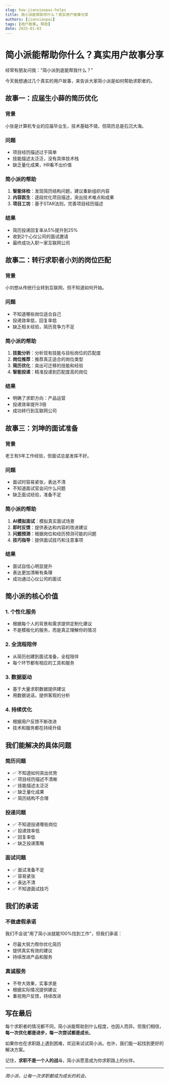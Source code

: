 ```yaml
---
slug: how-jianxiaopai-helps
title: 简小派能帮助你什么？真实用户故事分享
authors: [jianxiaopai]
tags: [用户故事, 帮助]
date: 2025-01-03
---
```


# 简小派能帮助你什么？真实用户故事分享

经常有朋友问我："简小派到底能帮我什么？"

今天我想通过几个真实的用户故事，来告诉大家简小派是如何帮助求职者的。

## 故事一：应届生小薛的简历优化

### 背景
小张是计算机专业的应届毕业生，技术基础不错，但简历总是石沉大海。

### 问题
- 项目经历描述过于简单
- 技能描述太泛泛，没有具体技术栈
- 缺乏量化成果，HR看不出价值

### 简小派的帮助
1. **智能体检**：发现简历结构问题，建议重新组织内容
2. **内容医生**：逐段优化项目描述，突出技术难点和成果
3. **项目工坊**：基于STAR法则，完善项目经历描述

### 结果
- 简历投递回复率从5%提升到25%
- 收到2个心仪公司的面试邀请
- 最终成功入职一家互联网公司

## 故事二：转行求职者小刘的岗位匹配

### 背景
小刘想从传统行业转到互联网，但不知道如何开始。

### 问题
- 不知道哪些岗位适合自己
- 投递效率低，回复率低
- 缺乏相关经验，简历竞争力不足

### 简小派的帮助
1. **技能分析**：分析现有技能与目标岗位的匹配度
2. **岗位推荐**：推荐真正适合的岗位类型
3. **简历优化**：突出可迁移的技能和经验
4. **智能投递**：精准投递到匹配度高的岗位

### 结果
- 明确了求职方向：产品运营
- 投递效率提升3倍
- 成功转行到互联网公司

## 故事三：刘坤的面试准备

### 背景
老王有5年工作经验，但面试总是发挥不好。

### 问题
- 面试时容易紧张，表达不清
- 不知道面试官会问什么问题
- 缺乏面试经验，准备不足

### 简小派的帮助
1. **AI模拟面试**：模拟真实面试场景
2. **即时反馈**：提供表达和内容的改进建议
3. **问题预测**：根据岗位和经历预测可能的问题
4. **技巧指导**：提供面试技巧和注意事项

### 结果
- 面试自信心明显提升
- 表达更加清晰有条理
- 成功通过心仪公司的面试

## 简小派的核心价值

### 1. 个性化服务
- 根据每个人的背景和需求提供定制化建议
- 不是模板化的服务，而是真正理解你的情况

### 2. 全流程陪伴
- 从简历创建到面试准备，全程陪伴
- 每个环节都有相应的工具和服务

### 3. 数据驱动
- 基于大量求职数据提供建议
- 用数据说话，提供客观的分析

### 4. 持续优化
- 根据用户反馈不断改进
- 技术和服务都在持续升级

## 我们能解决的具体问题

### 简历问题
- ✅ 不知道如何突出优势
- ✅ 项目经历描述不清晰
- ✅ 技能描述太泛泛
- ✅ 缺乏量化成果
- ✅ 简历结构不合理

### 投递问题
- ✅ 不知道投递哪些岗位
- ✅ 投递效率低
- ✅ 回复率低
- ✅ 缺乏投递策略

### 面试问题
- ✅ 面试准备不足
- ✅ 容易紧张
- ✅ 表达不清
- ✅ 不知道面试技巧

## 我们的承诺

### 不做虚假承诺
我们不会说"用了简小派就能100%找到工作"，但我们承诺：
- 尽最大努力帮你优化简历
- 提供真实有效的建议
- 持续改进产品和服务

### 真诚服务
- 不夸大效果，实事求是
- 根据实际情况提供建议
- 重视用户反馈，持续改进

## 写在最后

每个求职者的情况都不同，简小派能帮助到什么程度，也因人而异。但我们相信，**每一次优化都是进步，每一次尝试都是成长**。

如果你也在求职路上遇到困难，欢迎来试试简小派。也许，我们能一起找到更好的解决方案。

记住，**求职不是一个人的战斗**，简小派愿意成为你求职路上的伙伴。

---

*简小派，让每一次求职都成为成长的机会。* 
